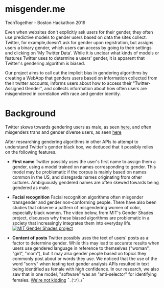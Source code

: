 # misgender.me
TechTogether - Boston Hackathon 2019

Even when websites don't explicitly ask users for their gender, they often use predictive models to gender users based on data the sites collect. Twitter, for example,doesn't ask for gender upon registration, but assigns users a binary gender, which users can access by going to their settings and clicking on 'My Twitter Data'. While it is unclear what kinds of models or features Twitter uses to determine a users' gender, it is apparent that Twitter's gendering algorithm is biased. 

Our project aims to call out the implicit bias in gendering algorithms by creating a WebApp that genders users based on information collected from their twitter accounts, informs users about how to access their "Twitter-Assigned Gender", and collects information about how often users are misgendered in correlation with race and gender identity.

# Background

Twitter skews towards gendering users as male, as seen [here](https://readwrite.com/2014/09/03/twitter-analytics-demographics-gender-algorithm-male-female-followers/), and often misgenders trans and gender diverse users, as seen [here](https://mashable.com/2017/05/20/transgender-twitter-gender-guessing-ad/#DPZOSLT4hmqH)

After researching gendering algorithms in other APIs to attempt to understand Twitter's gender black box, we deduced that it possibly relies on the following features.

* **First name**
Twitter possibly uses the user's first name to assign them a gender, using a model trained on names corresponding to gender. This model may be problematic if the corpus is mainly based on names common in the US, and disregards names originating from other cultures. Ambiguously gendered names are often skewed towards being gendered as male.

* **Facial recognition**
Facial recognition algorithms often misgender transgender and gender non-conforming people. There have also been studies that observe a pattern of misgendering women of color, especially black women. The video below, from MIT's Gender Shades project, discusses why these biased algorithms are problematic in a society that increasingly integrates them into everyday life.
[![MIT Gender Shades project](http://img.youtube.com/vi/TWWsW1w-BVo/0.jpg)](http://www.youtube.com/watch?v=TWWsW1w-BVo)

* **Content of posts**
Twitter possibly uses the text of users' posts as a factor to determine gender. While this may lead to accurate results when users use gendered language in reference to themselves ("woman", "girl", "mom"), but it may also gender people based on topics they commonly post about or words they use. We noticed that the use of the word "sorry" when testing text gender analysis APIs resulted in text being identified as female with high confidence. In our research, we also saw that in one model, "software" was an "anti-selector" for identifying females. [We're not kidding](https://www.figure-eight.com/using-machine-learning-to-predict-gender/) ¯\_(ツ)_/¯

